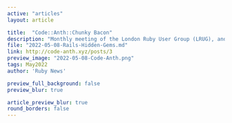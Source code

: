 ```yaml
---
active: "articles"
layout: article

title:  "Code::Anth::Chunky Bacon"
description: "Monthly meeting of the London Ruby User Group (LRUG), and a presentation by h-lame about "listening" to source files"
file: "2022-05-08-Rails-Hidden-Gems.md"
link: http://code-anth.xyz/posts/3
preview_image: "2022-05-08-Code-Anth.png"
tags: May2022
author: 'Ruby News'

preview_full_background: false
preview_blur: true

article_preview_blur: true
round_borders: false
---
```

